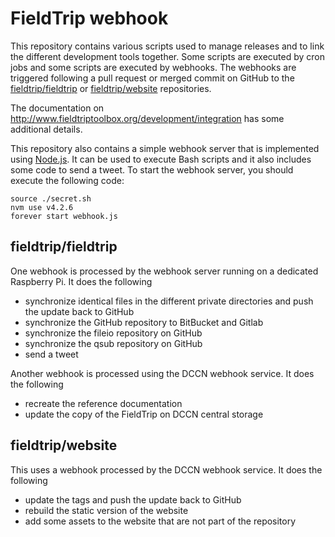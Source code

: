 # FieldTrip webhook

This repository contains various scripts used to manage releases and to link the
different development tools together. Some scripts are executed by cron jobs and
some scripts are executed by webhooks. The webhooks are triggered following a
pull request or merged commit on GitHub to the [fieldtrip/fieldtrip](https://github.com/fieldtrip/fieldtrip)
or [fieldtrip/website](https://github.com/fieldtrip/website) repositories.

The documentation on <http://www.fieldtriptoolbox.org/development/integration>
has some additional details.

This repository also contains a simple webhook server that is implemented using
[Node.js](https://nodejs.org/en/). It can be used to execute Bash scripts and it
also includes some code to send a tweet. To start the webhook server, you should
execute the following code:

```
source ./secret.sh
nvm use v4.2.6
forever start webhook.js
```

## fieldtrip/fieldtrip

One webhook is processed by the webhook server running on a dedicated Raspberry
Pi. It does the following

- synchronize identical files in the different private directories and push the update back to GitHub
- synchronize the GitHub repository to BitBucket and Gitlab
- synchronize the fileio repository on GitHub
- synchronize the qsub repository on GitHub
- send a tweet

Another webhook is processed using the DCCN webhook service. It does the following

- recreate the reference documentation
- update the copy of the FieldTrip on DCCN central storage

## fieldtrip/website

This uses a webhook processed by the DCCN webhook service. It does the following

- update the tags and push the update back to GitHub
- rebuild the static version of the website
- add some assets to the website that are not part of the repository
